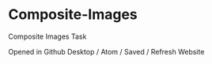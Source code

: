 # Composite-Images
Composite Images Task

Opened in Github Desktop / Atom / Saved / Refresh Website
